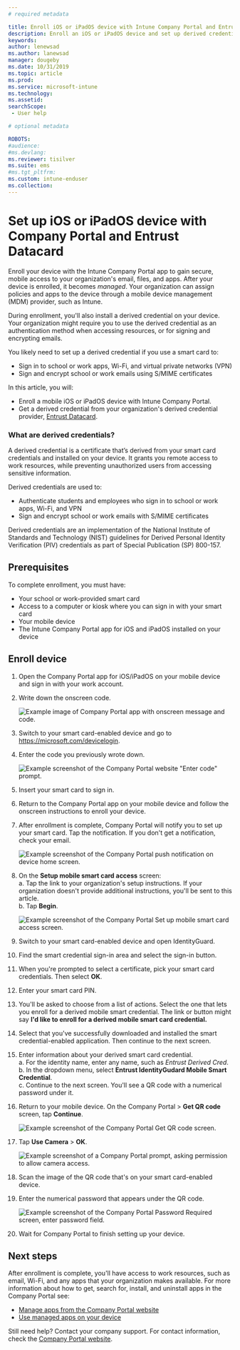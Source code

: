 ```yaml
---
# required metadata

title: Enroll iOS or iPadOS device with Intune Company Portal and Entrust Datacard  
description: Enroll an iOS or iPadOS device and set up derived credential authentication with Entrust Datacard.
keywords:
author: lenewsad
ms.author: lanewsad
manager: dougeby
ms.date: 10/31/2019
ms.topic: article
ms.prod:
ms.service: microsoft-intune
ms.technology:
ms.assetid: 
searchScope:
 - User help

# optional metadata

ROBOTS:  
#audience:
#ms.devlang:
ms.reviewer: tisilver
ms.suite: ems
#ms.tgt_pltfrm:
ms.custom: intune-enduser
ms.collection: 
---
```



# Set up iOS or iPadOS device with Company Portal and Entrust Datacard

Enroll your device with the Intune Company Portal app to gain secure, mobile access to your organization's email, files, and apps. After your device is enrolled, it becomes *managed*. Your organization can assign policies and apps to the device through a mobile device management (MDM) provider, such as Intune.  

During enrollment, you'll also install a derived credential on your device. Your organization might require you to use the derived credential as an authentication method when accessing resources, or for signing and encrypting emails. 

You likely need to set up a derived credential if you use a smart card to:  

* Sign in to school or work apps, Wi-Fi, and virtual private networks (VPN)
* Sign and encrypt school or work emails using S/MIME certificates  

In this article, you will:  

   * Enroll a mobile iOS or iPadOS device with Intune Company Portal.  
   * Get a derived credential from your organization's derived credential provider, [Entrust Datacard](https://www.entrustdatacard.com/).  

### What are derived credentials?  
A derived credential is a certificate that’s derived from your smart card credentials and installed on your device. It grants you remote access to work resources, while preventing unauthorized users from accessing sensitive information.  

Derived credentials are used to: 
* Authenticate students and employees who sign in to school or work apps, Wi-Fi, and VPN
* Sign and encrypt school or work emails with S/MIME certificates

Derived credentials are an implementation of the National Institute of Standards and Technology (NIST) guidelines for Derived Personal Identity Verification (PIV) credentials as part of Special Publication (SP) 800-157.  

## Prerequisites

 To complete enrollment, you must have:

* Your school or work-provided smart card
* Access to a computer or kiosk where you can sign in with your smart card
* Your mobile device
* The Intune Company Portal app for iOS and iPadOS installed on your device  


## Enroll device  
1. Open the Company Portal app for iOS/iPadOS on your mobile device and sign in with your work account.  

2. Write down the onscreen code.  

    ![Example image of Company Portal app with onscreen message and code.](media/copy-code-intercede.png)   

3. Switch to your smart card-enabled device and go to https://microsoft.com/devicelogin. 
4. Enter the code you previously wrote down.  

    ![Example screenshot of the Company Portal website "Enter code" prompt.](media/enter-code-intercede.png)   

5. Insert your smart card to sign in.   
6. Return to the Company Portal app on your mobile device and follow the onscreen instructions to enroll your device.  
7. After enrollment is complete, Company Portal will notify you to set up your smart card. Tap the notification. If you don't get a notification, check your email.   

    ![Example screenshot of the Company Portal push notification on device home screen.](media/action-required-in-app-intercede.png)  

8. On the **Setup mobile smart card access** screen:   
    a. Tap the link to your organization's setup instructions. If your organization doesn't provide additional instructions, you'll be sent to this article.  
    b. Tap **Begin**.  

    ![Example screenshot of the Company Portal Set up mobile smart card access screen.](media/smart-card-info-intercede.png)

9. Switch to your smart card-enabled device and open IdentityGuard. 
10. Find the smart credential sign-in area and select the sign-in button.  
11. When you're prompted to select a certificate, pick your smart card credentials. Then select **OK**. 
12. Enter your smart card PIN.  
13. You'll be asked to choose from a list of actions. Select the one that lets you enroll for a derived mobile smart credential. The link or button might say **I'd like to enroll for a derived mobile smart card credential.**  
14. Select that you've successfully downloaded and installed the smart credential-enabled application. Then continue to the next screen.   
15. Enter information about your derived smart card credential.  
    a. For the identity name, enter any name, such as *Entrust Derived Cred*.  
    b. In the dropdown menu, select **Entrust IdentityGudard Mobile Smart Credential**.  
    c. Continue to the next screen. You'll see a QR code with a numerical password under it.  

16. Return to your mobile device. On the Company Portal > **Get QR code** screen, tap **Continue**. 

    ![Example screenshot of the Company Portal Get QR code screen.](media/get-qr-code-intercede.png)  
17. Tap **Use Camera** > **OK**.  

    ![Example screenshot of a Company Portal prompt, asking permission to allow camera access.](media/allow-cp-camera-access-intercede.png)  
18. Scan the image of the QR code that's on your smart card-enabled device.  
19. Enter the numerical password that appears under the QR code.  

    ![Example screenshot of the Company Portal Password Required screen, enter password field.](media/enter-password-derived-credentials.png)   

20. Wait for Company Portal to finish setting up your device.  


## Next steps  
After enrollment is complete, you'll have access to work resources, such as email, Wi-Fi, and any apps that your organization makes available. For more information about how to get, search for, install, and uninstall apps in the Company Portal see:

* [Manage apps from the Company Portal website](manage-apps-cpweb.md)  
* [Use managed apps on your device](use-managed-apps-on-your-device-ios.md)  

Still need help? Contact your company support. For contact information, check the [Company Portal website](https://go.microsoft.com/fwlink/?linkid=2010980).  
